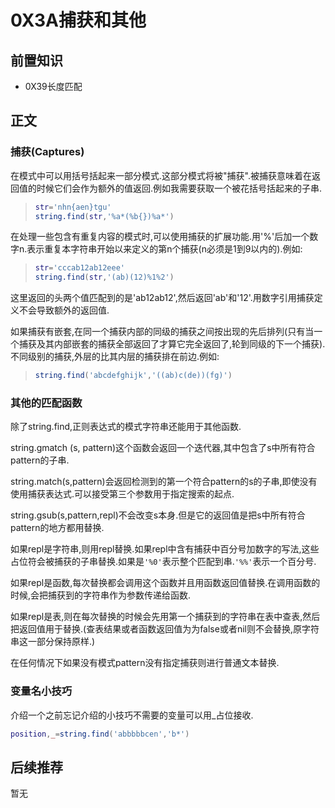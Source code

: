 # 0X3A捕获和其他

## 前置知识

* 0X39长度匹配

## 正文

### 捕获(Captures)

在模式中可以用括号括起来一部分模式.这部分模式将被"捕获".被捕获意味着在返回值的时候它们会作为额外的值返回.例如我需要获取一个被花括号括起来的子串.

>```lua
>str='nhn{aen}tgu'
>string.find(str,'%a*(%b{})%a*')
>```

在处理一些包含有重复内容的模式时,可以使用捕获的扩展功能.用'%'后加一个数字n.表示重复本字符串开始以来定义的第n个捕获(n必须是1到9以内的).例如:

>```lua
>str='cccab12ab12eee'
>string.find(str,'(ab)(12)%1%2')
>```

这里返回的头两个值匹配到的是'ab12ab12',然后返回'ab'和'12'.用数字引用捕获定义不会导致额外的返回值.

如果捕获有嵌套,在同一个捕获内部的同级的捕获之间按出现的先后排列(只有当一个捕获及其内部嵌套的捕获全部返回了才算它完全返回了,轮到同级的下一个捕获).不同级别的捕获,外层的比其内层的捕获排在前边.例如:

>```lua
>string.find('abcdefghijk','((ab)c(de))(fg)')
>```

### 其他的匹配函数

除了string.find,正则表达式的模式字符串还能用于其他函数.

string.gmatch (s, pattern)这个函数会返回一个迭代器,其中包含了s中所有符合pattern的子串.

string.match(s,pattern)会返回检测到的第一个符合pattern的s的子串,即使没有使用捕获表达式.可以接受第三个参数用于指定搜索的起点.

string.gsub(s,pattern,repl)不会改变s本身.但是它的返回值是把s中所有符合pattern的地方都用替换.

如果repl是字符串,则用repl替换.如果repl中含有捕获中百分号加数字的写法,这些占位符会被捕获的子串替换.如果是`'%0'`表示整个匹配到串.`'%%'`表示一个百分号.

如果repl是函数,每次替换都会调用这个函数并且用函数返回值替换.在调用函数的时候,会把捕获到的字符串作为参数传递给函数.

如果repl是表,则在每次替换的时候会先用第一个捕获到的字符串在表中查表,然后把返回值用于替换.(查表结果或者函数返回值为为false或者nil则不会替换,原字符串这一部分保持原样.)

在任何情况下如果没有模式pattern没有指定捕获则进行普通文本替换.

### 变量名小技巧

介绍一个之前忘记介绍的小技巧不需要的变量可以用_占位接收.

```lua
position,_=string.find('abbbbbcen','b*')
```

## 后续推荐

暂无